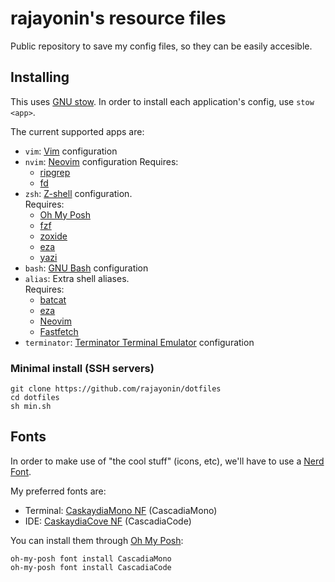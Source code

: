 # rajayonin's resource files

Public repository to save my config files, so they can be easily accesible.

## Installing
This uses [GNU stow](https://www.gnu.org/software/stow/). In order to install each application's config, use `stow <app>`.

The current supported apps are:
- `vim`: [Vim](https://www.vim.org/) configuration
- `nvim`: [Neovim](https://neovim.io/) configuration
  Requires:
  - [ripgrep](https://github.com/BurntSushi/ripgrep)
  - [fd](https://github.com/sharkdp/fd)
- `zsh`: [Z-shell](https://www.zsh.org/) configuration.  
  Requires:
  - [Oh My Posh](https://ohmyposh.dev/)
  - [fzf](https://github.com/junegunn/fzf)
  - [zoxide](https://github.com/ajeetdsouza/zoxide)
  - [eza](https://github.com/eza-community/eza)
  - [yazi](https://github.com/sxyazi/yazi)
- `bash`: [GNU Bash](https://www.gnu.org/software/bash/) configuration
- `alias`: Extra shell aliases.  
  Requires:
  - [batcat](https://github.com/sharkdp/bat)
  - [eza](https://github.com/eza-community/eza)
  - [Neovim](https://neovim.io/)
  - [Fastfetch](https://github.com/fastfetch-cli/fastfetch)
- `terminator`: [Terminator Terminal Emulator](https://gnome-terminator.org/) configuration


### Minimal install (SSH servers)
```
git clone https://github.com/rajayonin/dotfiles
cd dotfiles
sh min.sh
```


## Fonts
In order to make use of "the cool stuff" (icons, etc), we'll have to use a [Nerd Font](https://www.nerdfonts.com/).

My preferred fonts are:
- Terminal: [CaskaydiaMono NF](https://github.com/ryanoasis/nerd-fonts/tree/master/patched-fonts/CascadiaMono) (CascadiaMono)
- IDE: [CaskaydiaCove NF](https://github.com/ryanoasis/nerd-fonts/tree/master/patched-fonts/CascadiaCode) (CascadiaCode)

You can install them through [Oh My Posh](https://ohmyposh.dev/):
```
oh-my-posh font install CascadiaMono
oh-my-posh font install CascadiaCode
```

